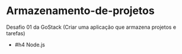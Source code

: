 # Armazenamento-de-projetos
Desafio 01 da GoStack (Criar uma aplicação que armazena projetos e tarefas)

- #h4 Node.js
